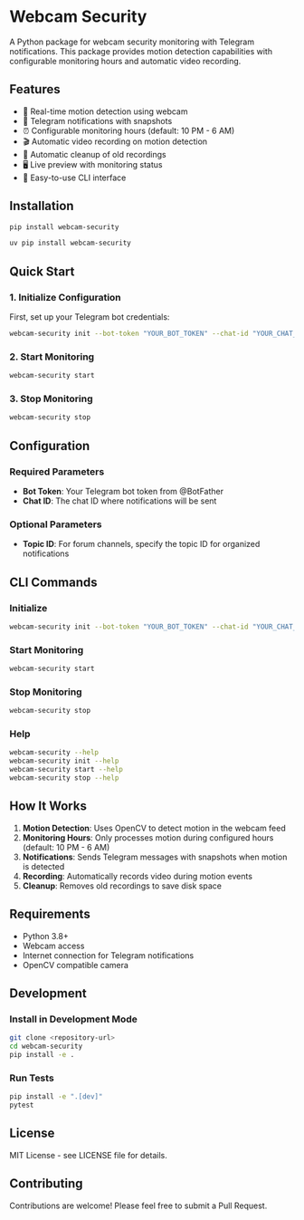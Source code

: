 # Webcam Security

A Python package for webcam security monitoring with Telegram notifications. This package provides motion detection capabilities with configurable monitoring hours and automatic video recording.

## Features

- 🎥 Real-time motion detection using webcam
- 📱 Telegram notifications with snapshots
- ⏰ Configurable monitoring hours (default: 10 PM - 6 AM)
- 🎬 Automatic video recording on motion detection
- 🧹 Automatic cleanup of old recordings
- 🖥️ Live preview with monitoring status
- 🚀 Easy-to-use CLI interface

## Installation

```bash
pip install webcam-security
```

```bash
uv pip install webcam-security
```

## Quick Start

### 1. Initialize Configuration

First, set up your Telegram bot credentials:

```bash
webcam-security init --bot-token "YOUR_BOT_TOKEN" --chat-id "YOUR_CHAT_ID" --topic-id "OPTIONAL_TOPIC_ID"
```

### 2. Start Monitoring

```bash
webcam-security start
```

### 3. Stop Monitoring

```bash
webcam-security stop
```

## Configuration

### Required Parameters

- **Bot Token**: Your Telegram bot token from @BotFather
- **Chat ID**: The chat ID where notifications will be sent

### Optional Parameters

- **Topic ID**: For forum channels, specify the topic ID for organized notifications

## CLI Commands

### Initialize

```bash
webcam-security init --bot-token "YOUR_BOT_TOKEN" --chat-id "YOUR_CHAT_ID" [--topic-id "TOPIC_ID"]
```

### Start Monitoring

```bash
webcam-security start
```

### Stop Monitoring

```bash
webcam-security stop
```

### Help

```bash
webcam-security --help
webcam-security init --help
webcam-security start --help
webcam-security stop --help
```

## How It Works

1. **Motion Detection**: Uses OpenCV to detect motion in the webcam feed
2. **Monitoring Hours**: Only processes motion during configured hours (default: 10 PM - 6 AM)
3. **Notifications**: Sends Telegram messages with snapshots when motion is detected
4. **Recording**: Automatically records video during motion events
5. **Cleanup**: Removes old recordings to save disk space

## Requirements

- Python 3.8+
- Webcam access
- Internet connection for Telegram notifications
- OpenCV compatible camera

## Development

### Install in Development Mode

```bash
git clone <repository-url>
cd webcam-security
pip install -e .
```

### Run Tests

```bash
pip install -e ".[dev]"
pytest
```

## License

MIT License - see LICENSE file for details.

## Contributing

Contributions are welcome! Please feel free to submit a Pull Request. 